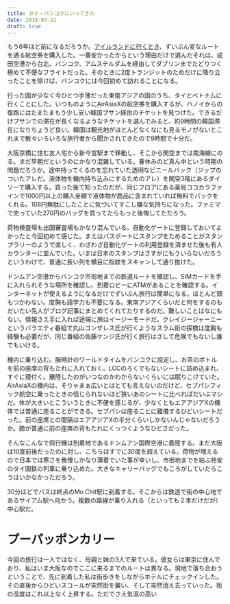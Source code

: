 ```yaml
---
title: タイ・バンコクにいってきた
date: 2018-03-22
draft: true
---
```


もう6年ほど前になるだろうか。[アイルランドに行くとき](/post/1431970696/)、ずいぶん変なルートを通る航空券を購入した。一番安かったからという理由だけで選んだそれは、成田空港から台北、バンコク、アムステルダムを経由してダブリンまでたどりつく極めて不便なフライトだった。そのときに2度トランジットのためだけに降り立ったことを除けば、バンコクには今回初めて訪れることになる。

行った国が少なく今ひとつ手薄だった東南アジアの国のうち、タイとベトナムに行くことにした。いつものようにAirAsiaXの航空券を購入するが、ハノイからの復路にはたまたまもう少し安い韓国プサン経由のチケットを見つけた。できるだけプサンでの滞在が長くなるようなチケットを選んでみると、約9時間の韓国滞在になりちょうど良い。韓国は観光地がほとんどなくなにも見るモノがないとこれまで散々いろいろな旅行者から聞かされてきたので9時間で十分だ。

大阪京橋に住む友人宅から新今宮駅まで移動し、そこから関空までは南海線にのる。まだ早朝だというのにかなり混雑している。春休みのど真ん中という時期の問題だろうか。途中持ってくるのを忘れていた透明なビニールバック（ジップのついたアレだ。液体物を機内持ち込みにするためのアレ）を関空3階にあるダイソーで購入する。買った後で知ったのだが、同じフロアにある薬局ココカラファインで1000円以上の購入金額で液体物が商品に含まれていれば無料でバックをくれる。108円無駄にしたことに気づいてすこし嫌な気持ちになった。ファミマで売っていた270円のバッグを買ってたらもっと後悔してただろう。

荷物検査場も出国審査場もかなり混んでいる。自動化ゲートに登録しておいてよかったと今回初めて感じた。まえはパスポートにスタンプをためることがスタンプラリーのようで楽しく、わざわざ自動化ゲートの利用登録を済ませた後も有人カウンターに並んでいた。いまは日本のスタンプはさすがにもういらないだろうというわけで、普通に長い列を横目に指紋をスキャンして通り抜けた。

ドンムアン空港からバンコク市街地までの鉄道ルートを確認し、SIMカードを手に入れられそうな場所を確認し、到着ロビーにATMがあることを確認する。インターネットが使えるようになるだけでずいぶん旅行は簡単になる。ほとんど頭もつかわない。度胸も語学力も不要になる。東南アジアくらいだと何をするのもだいたい先人がブログ記事にまとめてくれてたりするのだ。難しいことはなにもない。情報さえ手に入れば途端に旅はイージーモードだ。クレイジージャーニーというバラエティ番組で丸山ゴンザレス氏が行くようなスラム街の探検は度胸も経験も必要だが、同じ番組の佐藤ケンジ氏が行く旅行はさして危険でもないし誰でもいける。

機内に乗り込む。腕時計のワールドタイムをバンコクに設定し、お茶のボトルを前の座席の背もたれに入れておく。LCCのろくでもないシートに詰め込まれ、すぐに寝付く。離陸したのがいつなのかわからないくらいには眠りこけていた。AirAsiaXの機内は、そりゃまぁ広いとはとても言えないのだけど、セブパシフィック航空に乗ったときの信じられないほど狭いあのシートに比べればだいぶマシだ。体が大きいとこういうときに不便を感じるが、少なくともエアアジアXの機体では普通に座ることができる。セブパシは座ることに難儀するひどいシートだった。前の座席との間隔はエアアジアXの半分くらいしかないんじゃないだろうか。膝が普通に前の座席の背もたれにくっつくようなひどさだった。

そんなこんなで飛行機は到着地であるドンムアン国際空港に着陸する。まだ大阪は10度前後だったのに対し、こちらはすでに30度を超えている。荷物が増えるので日本では寒さを我慢しかなり薄着でいた事が幸いし、市街地までを結ぶ格安のタイ国鉄の列車に乗り込めた。大きなキャリーバッグでもころがしていたらこうはいかなかっただろう。

30分ほどでバスは終点のMo Chit駅に到着する。そこからは鉄道で街の中心地であるサイアム駅へ向かう。複数の路線が乗り入れる（といっても２本だけだが）中心駅だ。

# プーパッポンカリー
今回の旅行は一人ではなく、母親と妹の3人で来ている。彼女らは東京に住んでおり、私はいま大阪なのでここに来るまでのルートは異なる。現地で落ち合おうということで、先に到着した私は街歩きをしながらホテルにチェックインした。その直後からひどいスコールが突然街を襲い、そして突然消え去っていった。街の湿度はこれ以上なく上昇する。ただでさえ気温の高い

<!-- # フットマッサージ
アジアの暑い夜、

# アユタヤ遺跡

# あさごはん

# ベトナム・ハノイ

# 夜市

# 捕虜収容所博物館

# 最後のベトナム料理

# 韓国・釜山

# ゴーイング・バック・トゥ・関西 -->